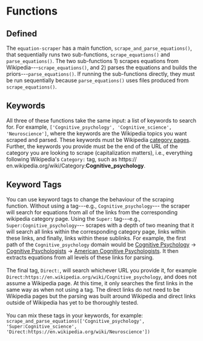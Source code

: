 # Functions

## Defined

The `equation-scraper` has a main function, `scrape_and_parse_equations()`, that sequentially runs two sub-functions, `scrape_equations()` and `parse_equations()`. The two sub-functions 1) scrapes equations from Wikipedia---`scrape_equations()`, and 2) parses the equations and builds the priors---`parse_equations()`. If running the sub-functions directly, they must be run sequentially because `parse_equations()` uses files produced from `scrape_equations()`.

## Keywords

All three of these functions take the same input: a list of keywords to search for. For example, `['Cognitive_psychology', 'Cognitive_science', 'Neuroscience']`, where the keywords are the Wikipedia topics you want scraped and parsed. These keywords must be Wikipedia [category pages](https://en.wikipedia.org/wiki/Help:Category). Further, the keywords you provide must be the end of the URL of the category you are looking to scrape (capitalization matters), i.e., everything following Wikipedia's `Category:` tag, such as https://<wbr>en.wikipedia.org/wiki/Category:**Cognitive_psychology**.

## Keyword Tags

You can use keyword tags to change the behaviour of the scraping function. Without using a tag---e.g., `Cognitive_psychology`--- the scraper will search for equations from all of the links from the corresponding wikipedia category page. Using the `Super:` tag---e.g.,
`Super:Cognitive_psychology`--- scrapes with a depth of two meaning that it will search all links within the corresponding category page, links within these links, and finally, links within these sublinks. For example, the first path of the `Cognitive_psychology` domain would be [Cognitive Psychology](https://en.wikipedia.org/wiki/Category:Cognitive_psychology) &rarr; [Cognitive Psychologists](https://en.wikipedia.org/wiki/Category:Cognitive_psychologists) &rarr; [American Cognitive Psychologists](https://en.wikipedia.org/wiki/Category:American_cognitive_psychologists). It then extracts equations from all levels of these links for parsing.
<br>
<br>
The final tag, `Direct:`, will search whichever URL you provide it, for example `Direct:https://en.wikipedia.org/wiki/Cognitive_psychology`, and does not assume a Wikipedia page. At this time, it only searches the first links in the same way as when not using a tag. The direct links do not need to be Wikipedia pages but the parsing was built around Wikipedia and direct links outside of Wikipedia has yet to be thoroughly tested.
<br>
<br>
You can mix these tags in your keywords, for example: `scrape_and_parse_equations(['Cognitive_psychology', 'Super:Cognitive_science', 'Direct:https://en.wikipedia.org/wiki/Neuroscience'])`
